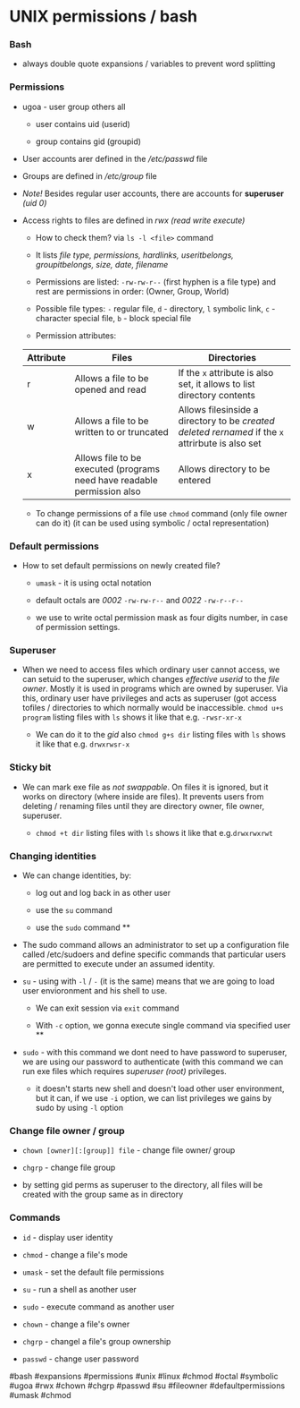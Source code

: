 # UNIX permissions / bash


### Bash 

* always double quote expansions / variables  to prevent word splitting


### Permissions

* ugoa - user group others all

	* user contains uid (userid)

	* group contains gid (groupid)

* User accounts arer defined in the */etc/passwd* file

* Groups are defined in */etc/group* file

* *Note!* Besides regular user accounts, there are accounts for **superuser** *(uid 0)*

* Access rights to files are defined in *rwx (read write execute)*

	* How to check them? via `ls -l <file>` command

	* It lists *file type, permissions, hardlinks, useritbelongs, groupitbelongs, size, date, filename*

	* Permissions are listed: `-rw-rw-r--` (first hyphen is a file type) and rest are permissions in order: (Owner, Group, World)
	
	* Possible file types: `-` regular file, `d` - directory, `l` symbolic link, `c` - character special file, `b` - block special file

	* Permission attributes:

	| Attribute | Files | Directories |
	|-----------|-------|-------------|
	| r | Allows a file to be opened and read | If the `x` attribute is also set, it allows to list directory contents |
	| w | Allows a file to be written to or truncated | Allows filesinside a directory to be *created* *deleted* *rernamed* if the `x` attrirbute is also set |
	| x | Allows file to be executed (programs need have readable permission also | Allows directory to be entered |
	
	* To change permissions of a file use `chmod` command (only file owner can do it) (it can be used using symbolic / octal representation)


### Default permissions

* How to set default permissions on newly created file?

	* `umask` - it is using octal notation

	* default octals are *0002* `-rw-rw-r--` and *0022* `-rw-r--r--`
	
	* we use to write octal permission mask as four digits number, in case of permission settings.

### Superuser

* When we need to access files which ordinary user cannot access, we can setuid to the superuser, which changes *effective userid* to the *file owner*. Mostly it is used in programs which are owned by superuser. Via this, ordinary user have privileges and acts as superuser (got access tofiles / directories to which normally would be inaccessible. `chmod u+s program` listing files with `ls` shows it like that e.g. `-rwsr-xr-x`

	* We can do it to the *gid* also `chmod g+s dir` listing files with `ls` shows it like that e.g. `drwxrwsr-x`


### Sticky bit

* We can mark exe file as *not swappable*. On files it is ignored, but it works on directory (where inside are files). It prevents users from deleting / renaming files until they are directory owner, file owner, superuser. 

	* `chmod +t dir` listing files with `ls` shows it like that e.g.`drwxrwxrwt`

### Changing identities


* We can change identities, by:

	* log out and log back in as other user

	* use the `su` command

	* use the `sudo` command
**
* The sudo command allows an administrator to set up a configuration file called /etc/sudoers and define specific commands that particular users are permitted to execute under an assumed identity.

* `su` - using with `-l` / `-` (it is the same) means that we are going to load user envioronment and his shell to use.

	* We can exit session via `exit` command

	* With `-c` option, we gonna execute single command via specified user
**
* `sudo` - with this command we dont need to have password to superuser, we are using our password to authenticate (with this command we can run exe files which requires *superuser (root)* privileges.

	* it doesn't starts new shell and doesn't load other user environment, but it can, if we use `-i` option, we can list privileges we gains by sudo by using `-l` option

### Change file owner / group

* `chown [owner][:[group]] file` - change file owner/ group

* `chgrp` - change file group

* by setting gid perms as superuser to the directory, all files will be created with the group same as in directory




### Commands

* `id` - display user identity

* `chmod` - change a file's mode

* `umask` - set the default file permissions

* `su` - run a shell as another user

* `sudo` - execute command as another user

* `chown` - change a file's owner

* `chgrp` - changel a file's group ownership

* `passwd` - change user password













#bash #expansions #permissions #unix #linux #chmod #octal #symbolic #ugoa #rwx #chown #chgrp #passwd #su #fileowner #defaultpermissions #umask #chmod
